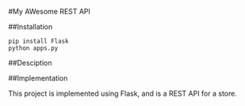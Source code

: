 #My AWesome REST API

##Installation

```
pip install Flask
python apps.py

```

##Desciption

##Implementation

This project is implemented using Flask, and is a REST API for a store.

